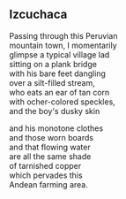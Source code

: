 <main>

## Izcuchaca 
Passing through this Peruvian <br />
mountain town, I momentarily <br />
glimpse a typical village lad <br />
sitting on a plank bridge <br />
with his bare feet dangling <br />
over a silt-filled stream, <br />
who eats an ear of tan corn <br />
with ocher-colored speckles, <br />
and the boy's dusky skin

and his monotone clothes <br />
and those worn boards <br />
and that flowing water <br />
are all the same shade <br />
of tarnished copper <br />
which pervades this <br />
Andean farming area.

</main>